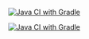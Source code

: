 [![Java CI with Gradle](https://github.com/leipoa/Eho/actions/workflows/gradle.yml/badge.svg)](https://github.com/leipoa/Eho/actions/workflows/gradle.yml)

[![Java CI with Gradle](https://github.com/leipoa/Eho/actions/workflows/gradle.yml/badge.svg)](https://github.com/leipoa/Eho/actions/workflows/gradle.yml)